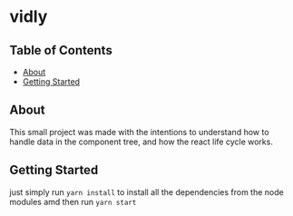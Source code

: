 # vidly

## Table of Contents

- [About](#about)
- [Getting Started](#getting_started)

## About <a name = "about"></a>

This small project was made with the intentions to understand how to handle data in the component tree, and how the react life cycle works.

## Getting Started <a name = "getting_started"></a>

just simply run `yarn install` to install all the dependencies from the node modules amd then run `yarn start`

